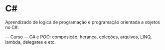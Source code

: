 # C#

Aprendizado de logica de programação e programação orientada a objetos
no C#.

-- Curso --
C# e POO: composição, herança, coleções,
arquivos, LINQ, lambda, delegates e etc.
